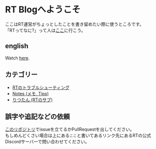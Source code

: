 # RT Blogへようこそ
ここはRT運営がちょっとしたことを書き留めたい際に使うところです。  
「RTってなに?」って人は[ここ](https://rt-bot.com/)に行こう。

## english
Watch [here](/en/index.md).

## カテゴリー
* [RTのトラブルシューティング](/trouble)
* [Notes (メモ, Tips)](/ja/notes)
* [りつたん (RTのサブ)](/rt-chan)

## 誤字や追記などの依頼
[このリポジトリ](https://github.com/RT-Team/RT-Team.github.io)でissueを立てるかPullRequestを出してください。  
もしめんどくさい場合は上にある`ここ`と書いてあるリンク先にあるRTの公式Discordサーバーで問い合わせてください。
